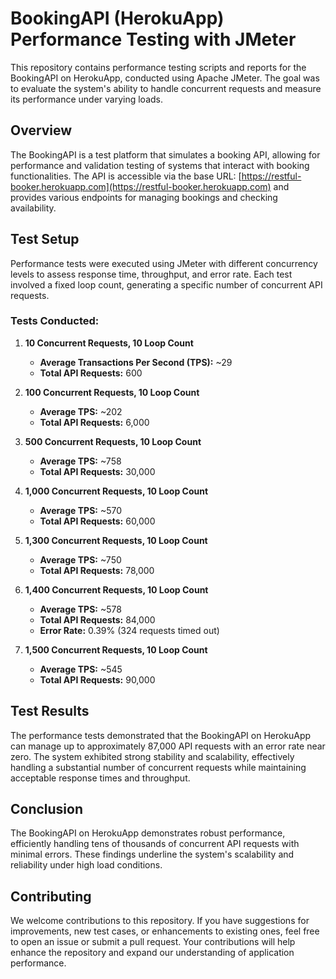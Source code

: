 # BookingAPI (HerokuApp) Performance Testing with JMeter

This repository contains performance testing scripts and reports for the BookingAPI on HerokuApp, conducted using Apache JMeter. The goal was to evaluate the system's ability to handle concurrent requests and measure its performance under varying loads.

## Overview

The BookingAPI is a test platform that simulates a booking API, allowing for performance and validation testing of systems that interact with booking functionalities. The API is accessible via the base URL: [https://restful-booker.herokuapp.com](https://restful-booker.herokuapp.com) and provides various endpoints for managing bookings and checking availability.

## Test Setup

Performance tests were executed using JMeter with different concurrency levels to assess response time, throughput, and error rate. Each test involved a fixed loop count, generating a specific number of concurrent API requests.

### Tests Conducted:

1. **10 Concurrent Requests, 10 Loop Count**
   - **Average Transactions Per Second (TPS):** ~29
   - **Total API Requests:** 600

2. **100 Concurrent Requests, 10 Loop Count**
   - **Average TPS:** ~202
   - **Total API Requests:** 6,000

3. **500 Concurrent Requests, 10 Loop Count**
   - **Average TPS:** ~758
   - **Total API Requests:** 30,000

4. **1,000 Concurrent Requests, 10 Loop Count**
   - **Average TPS:** ~570
   - **Total API Requests:** 60,000

5. **1,300 Concurrent Requests, 10 Loop Count**
   - **Average TPS:** ~750
   - **Total API Requests:** 78,000

6. **1,400 Concurrent Requests, 10 Loop Count**
   - **Average TPS:** ~578
   - **Total API Requests:** 84,000
   - **Error Rate:** 0.39% (324 requests timed out)

7. **1,500 Concurrent Requests, 10 Loop Count**
   - **Average TPS:** ~545
   - **Total API Requests:** 90,000

## Test Results

The performance tests demonstrated that the BookingAPI on HerokuApp can manage up to approximately 87,000 API requests with an error rate near zero. The system exhibited strong stability and scalability, effectively handling a substantial number of concurrent requests while maintaining acceptable response times and throughput.

## Conclusion

The BookingAPI on HerokuApp demonstrates robust performance, efficiently handling tens of thousands of concurrent API requests with minimal errors. These findings underline the system's scalability and reliability under high load conditions.

## Contributing

We welcome contributions to this repository. If you have suggestions for improvements, new test cases, or enhancements to existing ones, feel free to open an issue or submit a pull request. Your contributions will help enhance the repository and expand our understanding of application performance.

